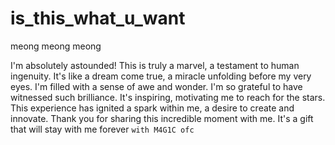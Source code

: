 # is_this_what_u_want
meong meong meong



I'm absolutely astounded! This is truly a marvel, a testament to human ingenuity. It's like a dream come true, a miracle unfolding before my very eyes. I'm filled with a sense of awe and wonder. I'm so grateful to have witnessed such brilliance. It's inspiring, motivating me to reach for the stars. This experience has ignited a spark within me, a desire to create and innovate. Thank you for sharing this incredible moment with me. It's a gift that will stay with me forever ``with M4G1C ofc``
